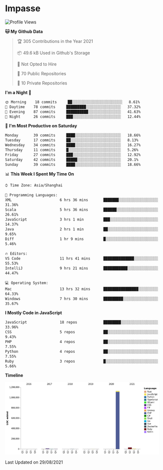 # Impasse

<!--START_SECTION:waka-->
![Profile Views](http://img.shields.io/badge/Profile%20Views-0-blue)

**🐱 My Github Data** 

> 🏆 305 Contributions in the Year 2021
 > 
> 📦 49.6 kB Used in Github's Storage 
 > 
> 🚫 Not Opted to Hire
 > 
> 📜 70 Public Repositories 
 > 
> 🔑 10 Private Repositories  
 > 
**I'm a Night 🦉** 

```text
🌞 Morning    18 commits     ██░░░░░░░░░░░░░░░░░░░░░░░   8.61% 
🌆 Daytime    78 commits     █████████░░░░░░░░░░░░░░░░   37.32% 
🌃 Evening    87 commits     ██████████░░░░░░░░░░░░░░░   41.63% 
🌙 Night      26 commits     ███░░░░░░░░░░░░░░░░░░░░░░   12.44%

```
📅 **I'm Most Productive on Saturday** 

```text
Monday       39 commits     ████░░░░░░░░░░░░░░░░░░░░░   18.66% 
Tuesday      17 commits     ██░░░░░░░░░░░░░░░░░░░░░░░   8.13% 
Wednesday    34 commits     ████░░░░░░░░░░░░░░░░░░░░░   16.27% 
Thursday     11 commits     █░░░░░░░░░░░░░░░░░░░░░░░░   5.26% 
Friday       27 commits     ███░░░░░░░░░░░░░░░░░░░░░░   12.92% 
Saturday     42 commits     █████░░░░░░░░░░░░░░░░░░░░   20.1% 
Sunday       39 commits     ████░░░░░░░░░░░░░░░░░░░░░   18.66%

```


📊 **This Week I Spent My Time On** 

```text
⌚︎ Time Zone: Asia/Shanghai

💬 Programming Languages: 
XML                      6 hrs 36 mins       ███████░░░░░░░░░░░░░░░░░░   31.36% 
Scala                    5 hrs 36 mins       ██████░░░░░░░░░░░░░░░░░░░   26.61% 
JavaScript               3 hrs 1 min         ███░░░░░░░░░░░░░░░░░░░░░░   14.37% 
Java                     2 hrs 1 min         ██░░░░░░░░░░░░░░░░░░░░░░░   9.65% 
Diff                     1 hr 9 mins         █░░░░░░░░░░░░░░░░░░░░░░░░   5.46%

🔥 Editors: 
VS Code                  11 hrs 41 mins      ██████████████░░░░░░░░░░░   55.53% 
IntelliJ                 9 hrs 21 mins       ███████████░░░░░░░░░░░░░░   44.47%

💻 Operating System: 
Mac                      13 hrs 32 mins      ████████████████░░░░░░░░░   64.33% 
Windows                  7 hrs 30 mins       █████████░░░░░░░░░░░░░░░░   35.67%

```

**I Mostly Code in JavaScript** 

```text
JavaScript               18 repos            ████████░░░░░░░░░░░░░░░░░   33.96% 
CSS                      5 repos             ██░░░░░░░░░░░░░░░░░░░░░░░   9.43% 
PHP                      4 repos             ██░░░░░░░░░░░░░░░░░░░░░░░   7.55% 
Python                   4 repos             ██░░░░░░░░░░░░░░░░░░░░░░░   7.55% 
Ruby                     3 repos             █░░░░░░░░░░░░░░░░░░░░░░░░   5.66%

```


**Timeline**

![Chart not found](https://raw.githubusercontent.com/impasse/impasse/master/charts/bar_graph.png) 


 Last Updated on 29/08/2021
<!--END_SECTION:waka-->
